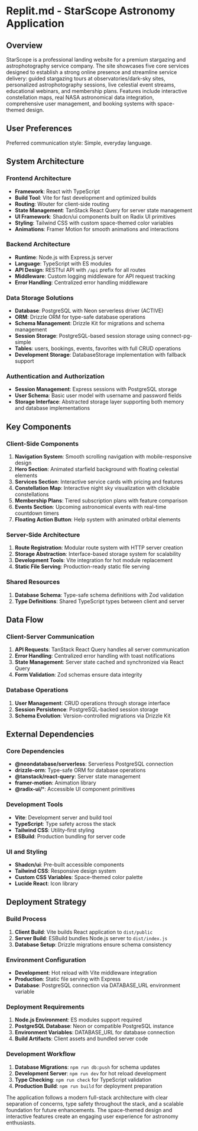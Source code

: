 # Replit.md - StarScope Astronomy Application

## Overview

StarScope is a professional landing website for a premium stargazing and astrophotography service company. The site showcases five core services designed to establish a strong online presence and streamline service delivery: guided stargazing tours at observatories/dark-sky sites, personalized astrophotography sessions, live celestial event streams, educational webinars, and membership plans. Features include interactive constellation maps, real NASA astronomical data integration, comprehensive user management, and booking systems with space-themed design.

## User Preferences

Preferred communication style: Simple, everyday language.

## System Architecture

### Frontend Architecture
- **Framework**: React with TypeScript
- **Build Tool**: Vite for fast development and optimized builds
- **Routing**: Wouter for client-side routing
- **State Management**: TanStack React Query for server state management
- **UI Framework**: Shadcn/ui components built on Radix UI primitives
- **Styling**: Tailwind CSS with custom space-themed color variables
- **Animations**: Framer Motion for smooth animations and interactions

### Backend Architecture
- **Runtime**: Node.js with Express.js server
- **Language**: TypeScript with ES modules
- **API Design**: RESTful API with `/api` prefix for all routes
- **Middleware**: Custom logging middleware for API request tracking
- **Error Handling**: Centralized error handling middleware

### Data Storage Solutions
- **Database**: PostgreSQL with Neon serverless driver (ACTIVE)
- **ORM**: Drizzle ORM for type-safe database operations
- **Schema Management**: Drizzle Kit for migrations and schema management
- **Session Storage**: PostgreSQL-based session storage using connect-pg-simple
- **Tables**: users, bookings, events, favorites with full CRUD operations
- **Development Storage**: DatabaseStorage implementation with fallback support

### Authentication and Authorization
- **Session Management**: Express sessions with PostgreSQL storage
- **User Schema**: Basic user model with username and password fields
- **Storage Interface**: Abstracted storage layer supporting both memory and database implementations

## Key Components

### Client-Side Components
1. **Navigation System**: Smooth scrolling navigation with mobile-responsive design
2. **Hero Section**: Animated starfield background with floating celestial elements
3. **Services Section**: Interactive service cards with pricing and features
4. **Constellation Map**: Interactive night sky visualization with clickable constellations
5. **Membership Plans**: Tiered subscription plans with feature comparison
6. **Events Section**: Upcoming astronomical events with real-time countdown timers
7. **Floating Action Button**: Help system with animated orbital elements

### Server-Side Architecture
1. **Route Registration**: Modular route system with HTTP server creation
2. **Storage Abstraction**: Interface-based storage system for scalability
3. **Development Tools**: Vite integration for hot module replacement
4. **Static File Serving**: Production-ready static file serving

### Shared Resources
1. **Database Schema**: Type-safe schema definitions with Zod validation
2. **Type Definitions**: Shared TypeScript types between client and server

## Data Flow

### Client-Server Communication
1. **API Requests**: TanStack React Query handles all server communication
2. **Error Handling**: Centralized error handling with toast notifications
3. **State Management**: Server state cached and synchronized via React Query
4. **Form Validation**: Zod schemas ensure data integrity

### Database Operations
1. **User Management**: CRUD operations through storage interface
2. **Session Persistence**: PostgreSQL-backed session storage
3. **Schema Evolution**: Version-controlled migrations via Drizzle Kit

## External Dependencies

### Core Dependencies
- **@neondatabase/serverless**: Serverless PostgreSQL connection
- **drizzle-orm**: Type-safe ORM for database operations
- **@tanstack/react-query**: Server state management
- **framer-motion**: Animation library
- **@radix-ui/***: Accessible UI component primitives

### Development Tools
- **Vite**: Development server and build tool
- **TypeScript**: Type safety across the stack
- **Tailwind CSS**: Utility-first styling
- **ESBuild**: Production bundling for server code

### UI and Styling
- **Shadcn/ui**: Pre-built accessible components
- **Tailwind CSS**: Responsive design system
- **Custom CSS Variables**: Space-themed color palette
- **Lucide React**: Icon library

## Deployment Strategy

### Build Process
1. **Client Build**: Vite builds React application to `dist/public`
2. **Server Build**: ESBuild bundles Node.js server to `dist/index.js`
3. **Database Setup**: Drizzle migrations ensure schema consistency

### Environment Configuration
- **Development**: Hot reload with Vite middleware integration
- **Production**: Static file serving with Express
- **Database**: PostgreSQL connection via DATABASE_URL environment variable

### Deployment Requirements
1. **Node.js Environment**: ES modules support required
2. **PostgreSQL Database**: Neon or compatible PostgreSQL instance
3. **Environment Variables**: DATABASE_URL for database connection
4. **Build Artifacts**: Client assets and bundled server code

### Development Workflow
1. **Database Migrations**: `npm run db:push` for schema updates
2. **Development Server**: `npm run dev` for hot reload development
3. **Type Checking**: `npm run check` for TypeScript validation
4. **Production Build**: `npm run build` for deployment preparation

The application follows a modern full-stack architecture with clear separation of concerns, type safety throughout the stack, and a scalable foundation for future enhancements. The space-themed design and interactive features create an engaging user experience for astronomy enthusiasts.